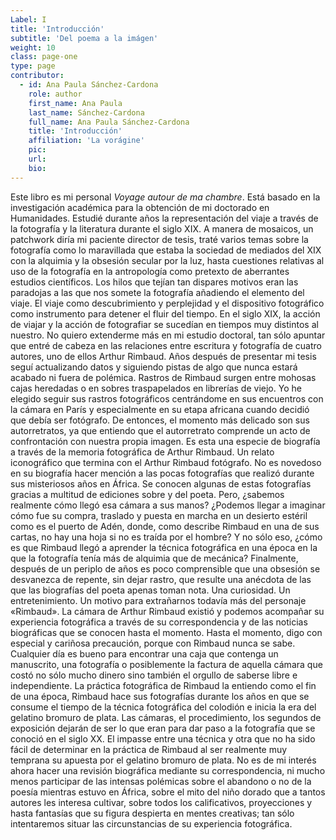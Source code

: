 ```yaml
---
Label: I
title: 'Introducción'
subtitle: 'Del poema a la imágen'
weight: 10
class: page-one
type: page
contributor:
  - id: Ana Paula Sánchez-Cardona
    role: author
    first_name: Ana Paula
    last_name: Sánchez-Cardona
    full_name: Ana Paula Sánchez-Cardona
    title: 'Introducción'
    affiliation: 'La vorágine'
    pic:
    url:
    bio:
---
```




Este libro es mi personal _Voyage autour de ma chambre_. Está basado en la investigación académica para la obtención de mi doctorado en Humanidades. Estudié durante años la representación del viaje a través de la fotografía y la literatura durante el siglo XIX. A manera de mosaicos, un patchwork diría mi paciente director de tesis, traté varios temas sobre la fotografía como lo maravillada que estaba la sociedad de mediados del XIX con la alquimia y la obsesión secular por la luz, hasta cuestiones relativas al uso de la fotografía en la antropología como pretexto de aberrantes estudios científicos. Los hilos que tejían tan dispares motivos eran las paradojas a las que nos somete la fotografía añadiendo el elemento del viaje. El viaje como descubrimiento y perplejidad y el dispositivo fotográfico como instrumento para detener el fluir del tiempo. En el siglo XIX, la acción de viajar y la acción de fotografiar se sucedían en tiempos muy distintos al nuestro.
No quiero extenderme más en mi estudio doctoral, tan sólo apuntar que entré de cabeza en las relaciones entre escritura y fotografía de cuatro autores, uno de ellos Arthur Rimbaud. Años después de presentar mi tesis seguí actualizando datos y siguiendo pistas de algo que nunca estará acabado ni fuera de polémica. Rastros de Rimbaud surgen entre mohosas cajas heredadas o en sobres traspapelados en librerías de viejo. Yo he elegido seguir sus rastros fotográficos centrándome en sus encuentros con la cámara en París y especialmente en su etapa africana cuando decidió que debía ser fotógrafo. De entonces, el momento más delicado son sus autorretratos, ya que entiendo que el autorretrato comprende un acto de confrontación con nuestra propia imagen.
Es esta una especie de biografía a través de la memoria fotográfica de Arthur Rimbaud. Un relato iconográfico que termina con el Arthur Rimbaud fotógrafo. No es novedoso en su biografía hacer mención a las pocas fotografías que realizó durante sus misteriosos años en África. Se conocen algunas de estas fotografías gracias a multitud de ediciones sobre y del poeta. Pero, ¿sabemos realmente cómo llegó esa cámara a sus manos? ¿Podemos llegar a imaginar cómo fue su compra, traslado y puesta en marcha en un desierto estéril como es el puerto de Adén, donde, como describe Rimbaud en una de sus cartas, no hay una hoja si no es traída por el hombre? Y no sólo eso, ¿cómo es que Rimbaud llegó a aprender la técnica fotográfica en una época en la que la fotografía tenía más de alquimia que de mecánica? Finalmente, después de un periplo de años es poco comprensible que una obsesión se desvanezca de repente, sin dejar rastro, que resulte una anécdota de las que las biografías del poeta apenas toman nota. Una curiosidad. Un entretenimiento. Un motivo para extrañarnos todavía más del personaje «Rimbaud». La cámara de Arthur Rimbaud existió y podemos acompañar su experiencia fotográfica a través de su correspondencia y de las noticias biográficas que se conocen hasta el momento. Hasta el momento, digo con especial y cariñosa precaución, porque con Rimbaud nunca se sabe. Cualquier día es bueno para encontrar una caja que contenga un manuscrito, una fotografía o posiblemente la factura de aquella cámara que costó no sólo mucho dinero sino también el orgullo de saberse libre e independiente.
La práctica fotográfica de Rimbaud la entiendo como el fin de una época, Rimbaud hace sus fotografías durante los años en que se consume el tiempo de la técnica fotográfica del colodión e inicia la era del gelatino bromuro de plata. Las cámaras, el procedimiento, los segundos de exposición dejarán de ser lo que eran para dar paso a la fotografía que se conoció en el siglo XX. El impasse entre una técnica y otra que no ha sido fácil de determinar en la práctica de Rimbaud al ser realmente muy temprana su apuesta por el gelatino bromuro de plata.
No es de mi interés ahora hacer una revisión biográfica mediante su correspondencia, ni mucho menos participar de las intensas polémicas sobre el abandono o no de la poesía mientras estuvo en África, sobre el mito del niño dorado que a tantos autores les interesa cultivar, sobre todos los calificativos, proyecciones y hasta fantasías que su figura despierta en mentes creativas; tan sólo intentaremos situar las circunstancias de su experiencia fotográfica.
